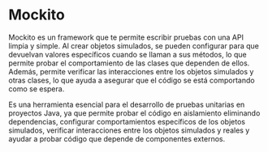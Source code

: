 # Mockito
Mockito es un framework que te permite escribir pruebas con una API limpia y simple. Al crear objetos simulados, se pueden configurar para que devuelvan valores específicos cuando se llaman a sus métodos, lo que permite probar el comportamiento de las clases que dependen de ellos. Además, permite verificar las interacciones entre los objetos simulados y otras clases, lo que ayuda a asegurar que el código se está comportando como se espera.



Es una herramienta esencial para el desarrollo de pruebas unitarias en proyectos Java, ya que permite probar el código en aislamiento eliminando dependencias, configurar comportamientos específicos de los objetos simulados, verificar interacciones entre los objetos simulados y reales y ayudar a probar código que depende de componentes externos.










